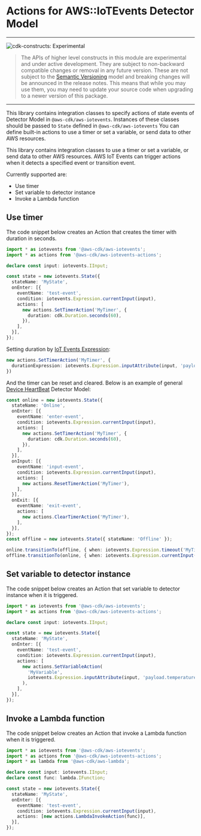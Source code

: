 # Actions for AWS::IoTEvents Detector Model
<!--BEGIN STABILITY BANNER-->

---

![cdk-constructs: Experimental](https://img.shields.io/badge/cdk--constructs-experimental-important.svg?style=for-the-badge)

> The APIs of higher level constructs in this module are experimental and under active development.
> They are subject to non-backward compatible changes or removal in any future version. These are
> not subject to the [Semantic Versioning](https://semver.org/) model and breaking changes will be
> announced in the release notes. This means that while you may use them, you may need to update
> your source code when upgrading to a newer version of this package.

---

<!--END STABILITY BANNER-->

This library contains integration classes to specify actions of state events of Detector Model in `@aws-cdk/aws-iotevents`.
Instances of these classes should be passed to `State` defined in `@aws-cdk/aws-iotevents`
You can define built-in actions to use a timer or set a variable, or send data to other AWS resources.

This library contains integration classes to use a timer or set a variable, or send data to other AWS resources.
AWS IoT Events can trigger actions when it detects a specified event or transition event.

Currently supported are:

- Use timer
- Set variable to detector instance
- Invoke a Lambda function

## Use timer

The code snippet below creates an Action that creates the timer with duration in seconds.

```ts
import * as iotevents from '@aws-cdk/aws-iotevents';
import * as actions from '@aws-cdk/aws-iotevents-actions';

declare const input: iotevents.IInput;

const state = new iotevents.State({
  stateName: 'MyState',
  onEnter: [{
    eventName: 'test-event',
    condition: iotevents.Expression.currentInput(input),
    actions: [
      new actions.SetTimerAction('MyTimer', {
        duration: cdk.Duration.seconds(60),
      }),
    ],
  }],
});
```

Setting duration by [IoT Events Expression](https://docs.aws.amazon.com/iotevents/latest/developerguide/iotevents-expressions.html):

```ts
new actions.SetTimerAction('MyTimer', {
  durationExpression: iotevents.Expression.inputAttribute(input, 'payload.durationSeconds'),
})
```

And the timer can be reset and cleared. Below is an example of general
[Device HeartBeat](https://docs.aws.amazon.com/iotevents/latest/developerguide/iotevents-examples-dhb.html)
Detector Model:

```ts
const online = new iotevents.State({
  stateName: 'Online',
  onEnter: [{
    eventName: 'enter-event',
    condition: iotevents.Expression.currentInput(input),
    actions: [
      new actions.SetTimerAction('MyTimer', {
        duration: cdk.Duration.seconds(60),
      }),
    ],
  }],
  onInput: [{
    eventName: 'input-event',
    condition: iotevents.Expression.currentInput(input),
    actions: [
      new actions.ResetTimerAction('MyTimer'),
    ],
  }],
  onExit: [{
    eventName: 'exit-event',
    actions: [
      new actions.ClearTimerAction('MyTimer'),
    ],
  }],
});
const offline = new iotevents.State({ stateName: 'Offline' });

online.transitionTo(offline, { when: iotevents.Expression.timeout('MyTimer') });
offline.transitionTo(online, { when: iotevents.Expression.currentInput(input) });
```

## Set variable to detector instance

The code snippet below creates an Action that set variable to detector instance
when it is triggered.

```ts
import * as iotevents from '@aws-cdk/aws-iotevents';
import * as actions from '@aws-cdk/aws-iotevents-actions';

declare const input: iotevents.IInput;

const state = new iotevents.State({
  stateName: 'MyState',
  onEnter: [{
    eventName: 'test-event',
    condition: iotevents.Expression.currentInput(input),
    actions: [
      new actions.SetVariableAction(
        'MyVariable',
        iotevents.Expression.inputAttribute(input, 'payload.temperature'),
      ),
    ],
  }],
});
```

## Invoke a Lambda function

The code snippet below creates an Action that invoke a Lambda function
when it is triggered.

```ts
import * as iotevents from '@aws-cdk/aws-iotevents';
import * as actions from '@aws-cdk/aws-iotevents-actions';
import * as lambda from '@aws-cdk/aws-lambda';

declare const input: iotevents.IInput;
declare const func: lambda.IFunction;

const state = new iotevents.State({
  stateName: 'MyState',
  onEnter: [{
    eventName: 'test-event',
    condition: iotevents.Expression.currentInput(input),
    actions: [new actions.LambdaInvokeAction(func)],
  }],
});
```

